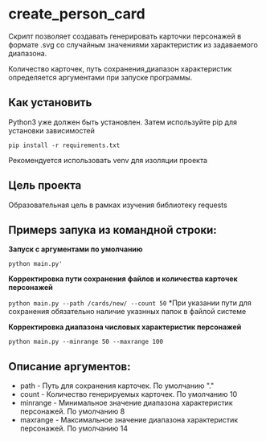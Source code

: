 # create_person_card

Cкрипт позволяет создавать генерировать карточки персонажей в формате .svg со случайным значениями характеристик из задаваемого диапазона. 

Количество карточек, путь сохранения,диапазон характеристик определяется аргументами при запуске программы.

## Как установить
Python3 уже должен быть установлен.
Затем используйте pip для установки зависимостей

`pip install -r requirements.txt`

Рекомендуется использовать venv для изоляции проекта

## Цель проекта
 Образовательная цель в рамках изучения библиотеку requests

## Примерs запука из командной строки: 

**Запуск с аргументами по умолчанию**

`python main.py'`

**Корректировка пути сохранения файлов и количества карточек персонажей**

`python main.py --path /cards/new/ --count 50`
*При указании пути для сохранения обязательно наличие указнных папок в файлой системе

**Корректировка диапазона числовых характеристик персонажей**

`python main.py --minrange 50 --maxrange 100`

## Описание аргументов:
- path - Путь для сохранения карточек. По умолчанию "."
- count - Количество генерируемых карточек. По умолчанию 10
- minrange - Минимальное значение диапазона характеристик персонажей. По умолчанию 8
- maxrange - Максимальное значение диапазона характеристик персонажей. По умолчанию 14

